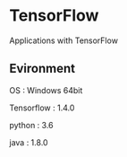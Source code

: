 # TensorFlow
Applications with TensorFlow


<b><h2>Evironment</h2></b>


OS : Windows 64bit

Tensorflow : 1.4.0

python : 3.6

java : 1.8.0

